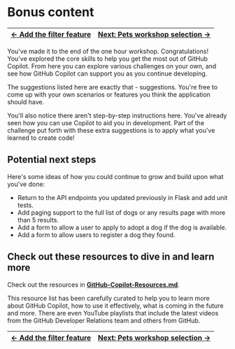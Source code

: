# Bonus content

| [← Add the filter feature][walkthrough-previous] | [Next: Pets workshop selection →][walkthrough-next] |
|:-----------------------------------|------------------------------------------:|

You've made it to the end of the one hour workshop. Congratulations! You've explored the core skills to help you get the most out of GitHub Copilot. From here you can explore various challenges on your own, and see how GitHub Copilot can support you as you continue developing.

The suggestions listed here are exactly that - suggestions. You're free to come up with your own scenarios or features you think the application should have.

You'll also notice there aren't step-by-step instructions here. You've already seen how you can use Copilot to aid you in development. Part of the challenge put forth with these extra suggestions is to apply what you've learned to create code!

## Potential next steps

Here's some ideas of how you could continue to grow and build upon what you've done:

- Return to the API endpoints you updated previously in Flask and add unit tests.
- Add paging support to the full list of dogs or any results page with more than 5 results.
- Add a form to allow a user to apply to adopt a dog if the dog is available.
- Add a form to allow users to register a dog they found.

## Check out these resources to dive in and learn more
Check out the resources in [**GitHub-Copilot-Resources.md**][GitHub-Copilot-Resources]. 

This resource list has been carefully curated to help you to learn more about GitHub Copilot, how to use it effectively, what is coming in the future and more. There are even YouTube playlists that include the latest videos from the GitHub Developer Relations team and others from GitHub. 

| [← Add the filter feature][walkthrough-previous] | [Next: Pets workshop selection →][walkthrough-next] |
|:-----------------------------------|------------------------------------------:|

[walkthrough-previous]: ./4-add-feature.md
[walkthrough-next]: ../README.md
[GitHub-Copilot-Resources]: ../GitHub-Copilot-Resources.md
